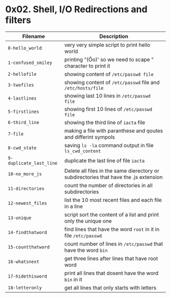 # 0x02. Shell, I/O Redirections and filters

| Filename | Description |
| -------- | ----------- |
| `0-hello_world` | very very simple script to print hello world | 
| `1-confused_smiley` | printing "(Ôo)' so we need to scape " character to print it |
| `2-hellofile` | showing content of `/etc/passwd file` |
| `3-twofiles` | showing content of `/etc/passwd` file and `/etc/hosts/file` |
| `4-lastlines` | showing last 10 lines in `/etc/passwd file` |
| `5-firstlines` | showing first 10 lines of `/etc/passwd file` |
| `6-third_line` | showing the third line of `iacta` file |
| `7-file` | making a file with paranthese and qoutes and differint sympols |
| `8-cwd_state` | saving `ls -la` command output in file `ls_cwd_content` |
| `9-duplicate_last_line` | duplicate the last line of file `iacta`|
| `10-no_more_js` | Delete all files in the same dierectory or subdirectories that have the .js extension |
| `11-directories` | count the number of directories in all subdirectories |
| `12-newest_files` | list the 10 most recent files and each file in a line |
| `13-unique`  | script sort the content of a list and print only the unique one |
| `14-findthatword` | find lines that have the word `root` in it in file `/etc/passwd` |
| `15-countthatword` | count number of lines in `/etc/passwd` that have the word `bin` |
| `16-whatsnext` | get three lines after lines that have root word |
| `17-hidethisword` | print all lines that dosent have the word `bin` in it |
| `18-letteronly` | get all lines that only starts with letters
